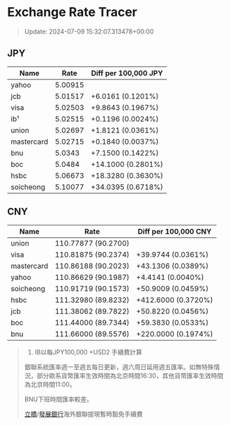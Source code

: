 # Exchange Rate Tracer

> Update: 2024-07-09 15:32:07.313478+00:00

## JPY

| Name       |    Rate | Diff per 100,000 JPY   |
|------------|---------|------------------------|
| yahoo      | 5.00915 |                        |
| jcb        | 5.01517 | +6.0161 (0.1201%)      |
| visa       | 5.02503 | +9.8643 (0.1967%)      |
| ib¹        | 5.02515 | +0.1196 (0.0024%)      |
| union      | 5.02697 | +1.8121 (0.0361%)      |
| mastercard | 5.02715 | +0.1840 (0.0037%)      |
| bnu        | 5.0343  | +7.1500 (0.1422%)      |
| boc        | 5.0484  | +14.1000 (0.2801%)     |
| hsbc       | 5.06673 | +18.3280 (0.3630%)     |
| soicheong  | 5.10077 | +34.0395 (0.6718%)     |

## CNY

| Name       | Rate                | Diff per 100,000 CNY   |
|------------|---------------------|------------------------|
| union      | 110.77877	(90.2700) |                        |
| visa       | 110.81875	(90.2374) | +39.9744 (0.0361%)     |
| mastercard | 110.86188	(90.2023) | +43.1306 (0.0389%)     |
| yahoo      | 110.86629	(90.1987) | +4.4141 (0.0040%)      |
| soicheong  | 110.91719	(90.1573) | +50.9009 (0.0459%)     |
| hsbc       | 111.32980	(89.8232) | +412.6000 (0.3720%)    |
| jcb        | 111.38062	(89.7822) | +50.8220 (0.0456%)     |
| boc        | 111.44000	(89.7344) | +59.3830 (0.0533%)     |
| bnu        | 111.66000	(89.5576) | +220.0000 (0.1974%)    |


> 1. IB以每JPY100,000 +USD2 手續費計算
>
> 銀聯系統匯率週一至週五每日更新，週六周日延用週五匯率。如無特殊情況，部分歐系貨幣匯率生效時間為北京時間16:30，其他貨幣匯率生效時間為北京時間11:00。
>
> BNU下班時間匯率較差。
>
> [立橋](https://www.wlbank.com.mo/uploads/ueditor/file/20181211/1544536513900230.pdf)/[發展銀行](https://www.mdb.com.mo/Service_Charges_20230728.pdf)海外銀聯提現暫時豁免手續費

